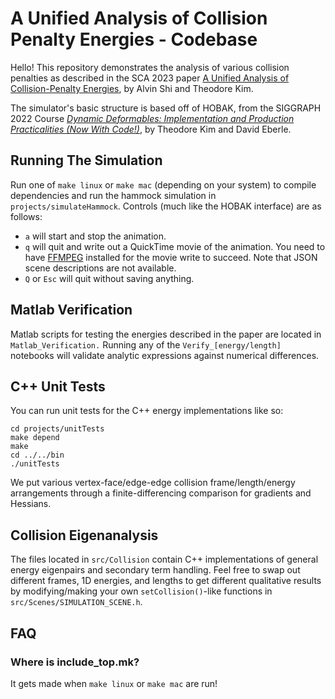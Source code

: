 # A Unified Analysis of Collision Penalty Energies - Codebase

Hello! This repository demonstrates the analysis of various collision penalties as described in the SCA 2023 paper [A Unified Analysis of Collision-Penalty Energies](https://www.alvin.pizza/unified-analysis-penalty-energies), by Alvin Shi and Theodore Kim.

The simulator's basic structure is based off of HOBAK, from the SIGGRAPH 2022 Course *[Dynamic Deformables: Implementation and Production Practicalities (Now With Code!)](http://www.tkim.graphics/DYNAMIC_DEFORMABLES/)*, by Theodore Kim and David Eberle.

## Running The Simulation
Run one of `make linux` or `make mac` (depending on your system) to compile dependencies and run the hammock simulation in `projects/simulateHammock`. 
Controls (much like the HOBAK interface) are as follows: 

 - `a` will start and stop the animation.
 - `q` will quit and write out a QuickTime movie of the animation. You need to have [FFMPEG](https://ffmpeg.org/)
installed for the movie write to succeed. Note that JSON scene descriptions are not available.
 - `Q` or `Esc` will quit without saving anything.

## Matlab Verification
Matlab scripts for testing the energies described in the paper are located in `Matlab_Verification.` Running any of the `Verify_[energy/length]` notebooks will validate analytic expressions against numerical differences.

## C++ Unit Tests
You can run unit tests for the C++ energy implementations like so:

    cd projects/unitTests
    make depend
    make
    cd ../../bin
    ./unitTests

We put various vertex-face/edge-edge collision frame/length/energy arrangements through a finite-differencing comparison for gradients and Hessians. 

## Collision Eigenanalysis
The files located in `src/Collision` contain C++ implementations of general energy eigenpairs and
secondary term handling. Feel free to swap out different frames, 1D energies, and lengths to get different qualitative results by modifying/making your own `setCollision()`-like functions in `src/Scenes/SIMULATION_SCENE.h`.

## FAQ
### Where is include_top.mk?
It gets made when `make linux` or `make mac` are run!
